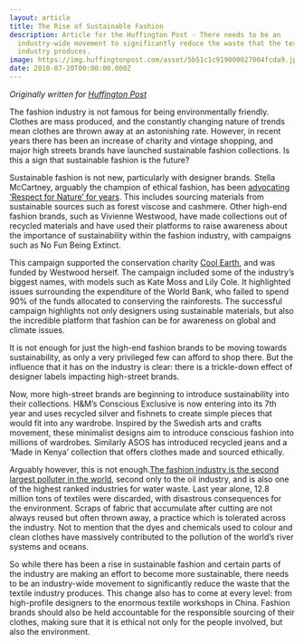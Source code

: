 ```yaml
---
layout: article
title: The Rise of Sustainable Fashion
description: Article for the Huffington Post - There needs to be an
  industry-wide movement to significantly reduce the waste that the textile
  industry produces.
image: https://img.huffingtonpost.com/asset/5b51c1c919000027004fcda9.jpeg?ops=scalefit_630_noupscale
date: 2018-07-20T00:00:00.000Z
---
```


_Originally written for [Huffington Post](https://www.huffingtonpost.co.uk/entry/the-rise-of-sustainable-fashion_uk_5b51ab82e4b013392edfa29d)_

The fashion industry is not famous for being environmentally friendly. Clothes are mass produced, and the constantly changing nature of trends mean clothes are thrown away at an astonishing rate. However, in recent years there has been an increase of charity and vintage shopping, and major high streets brands have launched sustainable fashion collections. Is this a sign that sustainable fashion is the future?

Sustainable fashion is not new, particularly with designer brands. Stella McCartney, arguably the champion of ethical fashion, has been [advocating ‘Respect for Nature’ for years](https://www.stellamccartney.com/experience/en/sustainability/themes/respect-for-nature/). This includes sourcing materials from sustainable sources such as forest viscose and cashmere. Other high-end fashion brands, such as Vivienne Westwood, have made collections out of recycled materials and have used their platforms to raise awareness about the importance of sustainability within the fashion industry, with campaigns such as No Fun Being Extinct.

This campaign supported the conservation charity [Cool Earth](https://www.coolearth.org/2014/03/vivienne-westwood-and-cool-earth/), and was funded by Westwood herself. The campaign included some of the industry’s biggest names, with models such as Kate Moss and Lily Cole. It highlighted issues surrounding the expenditure of the World Bank, who failed to spend 90% of the funds allocated to conserving the rainforests. The successful campaign highlights not only designers using sustainable materials, but also the incredible platform that fashion can be for awareness on global and climate issues.

It is not enough for just the high-end fashion brands to be moving towards sustainability, as only a very privileged few can afford to shop there. But the influence that it has on the industry is clear: there is a trickle-down effect of designer labels impacting high-street brands.

Now, more high-street brands are beginning to introduce sustainability into their collections. H&M’s Conscious Exclusive is now entering into its 7th year and uses recycled silver and fishnets to create simple pieces that would fit into any wardrobe. Inspired by the Swedish arts and crafts movement, these minimalist designs aim to introduce conscious fashion into millions of wardrobes. Similarly ASOS has introduced recycled jeans and a ‘Made in Kenya’ collection that offers clothes made and sourced ethically.

Arguably however, this is not enough.[The fashion industry is the second largest polluter in the world](https://edgexpo.com/fashion-industry-waste-statistics/), second only to the oil industry, and is also one of the highest ranked industries for water waste. Last year alone, 12.8 million tons of textiles were discarded, with disastrous consequences for the environment. Scraps of fabric that accumulate after cutting are not always reused but often thrown away, a practice which is tolerated across the industry. Not to mention that the dyes and chemicals used to colour and clean clothes have massively contributed to the pollution of the world’s river systems and oceans.

So while there has been a rise in sustainable fashion and certain parts of the industry are making an effort to become more sustainable, there needs to be an industry-wide movement to significantly reduce the waste that the textile industry produces. This change also has to come at every level: from high-profile designers to the enormous textile workshops in China. Fashion brands should also be held accountable for the responsible sourcing of their clothes, making sure that it is ethical not only for the people involved, but also the environment.
